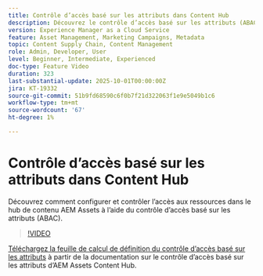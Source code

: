 ```yaml
---
title: Contrôle d’accès basé sur les attributs dans Content Hub
description: Découvrez le contrôle d’accès basé sur les attributs (ABAC) et comment le configurer pour AEM Assets Content Hub.
version: Experience Manager as a Cloud Service
feature: Asset Management, Marketing Campaigns, Metadata
topic: Content Supply Chain, Content Management
role: Admin, Developer, User
level: Beginner, Intermediate, Experienced
doc-type: Feature Video
duration: 323
last-substantial-update: 2025-10-01T00:00:00Z
jira: KT-19332
source-git-commit: 51b9fd68590c6f0b7f21d322063f1e9e5049b1c6
workflow-type: tm+mt
source-wordcount: '67'
ht-degree: 1%

---
```



# Contrôle d’accès basé sur les attributs dans Content Hub

Découvrez comment configurer et contrôler l’accès aux ressources dans le hub de contenu AEM Assets à l’aide du contrôle d’accès basé sur les attributs (ABAC).

>[!VIDEO](https://video.tv.adobe.com/v/3475413/?learn=on&enablevpops)

[Téléchargez la feuille de calcul de définition du contrôle d’accès basé sur les attributs](https://experienceleague.adobe.com/fr/docs/experience-manager-cloud-service/content/assets/content-hub/attribute-based-access-control) à partir de la documentation sur le contrôle d’accès basé sur les attributs d’AEM Assets Content Hub.
